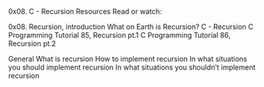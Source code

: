 0x08. C - Recursion
Resources
Read or watch:

0x08. Recursion, introduction
What on Earth is Recursion?
C - Recursion
C Programming Tutorial 85, Recursion pt.1
C Programming Tutorial 86, Recursion pt.2

General
What is recursion
How to implement recursion
In what situations you should implement recursion
In what situations you shouldn’t implement recursion